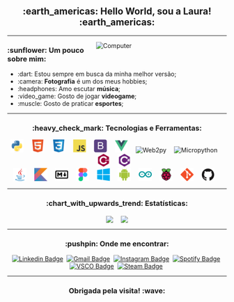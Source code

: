 <!--
**fslaurafs/fslaurafs** is a ✨ _special_ ✨ repository because its `README.md` (this file) appears on your GitHub profile.

### Hi there 👋

Here are some ideas to get you started:

- 🔭 I’m currently working on ...
- 🌱 I’m currently learning ...
- 👯 I’m looking to collaborate on ...
- 🤔 I’m looking for help with ...
- 💬 Ask me about ...
- 📫 How to reach me: ...
- 😄 Pronouns: ...
- ⚡ Fun fact: ...
-->

<h2 align="center"> :earth_americas: Hello World, sou a Laura! :earth_americas:</h2>

<hr>

<img src="https://raw.githubusercontent.com/MicaelliMedeiros/micaellimedeiros/master/image/computer-illustration.png" min-width="300px" max-width="300px" width="300px" align="right" alt="Computer">

<h3> :sunflower: Um pouco sobre mim: </h3>

<!-- Gameboy: <img align="right" src="https://i.pinimg.com/originals/99/f3/4b/99f34ba8bba634ec75b26b56a207e489.gif" height="200"/> -->
<!-- Neon: <img align="right" src="https://media3.giphy.com/avatars/dianapietrzyk/wWrk0vNBjwQp.gif" height="250"/> -->
<!-- Shark: <img align="right" src="https://images.gamebanana.com/img/ico/sprays/56f1b98f78477.gif" height="250"/> -->

<ul>
    <li> :dart: Estou sempre em busca da minha melhor versão;</li>
    <li> :camera: <strong>Fotografia</strong> é um dos meus hobbies;</li>
    <li> :headphones: Amo escutar <strong>música</strong>;</li>
    <li> :video_game: Gosto de jogar <strong>videogame</strong>;</li>
    <li> :muscle: Gosto de praticar <strong>esportes</strong>;</li>
</ul>

<hr>

<h3 align="center"> :heavy_check_mark: Tecnologias e Ferramentas: </h3>
<p align="center">
    <img src="https://raw.githubusercontent.com/devicons/devicon/master/icons/python/python-original.svg" alt="Python" height="30"/>&emsp;
    <img src="https://raw.githubusercontent.com/devicons/devicon/master/icons/html5/html5-original.svg" alt="HTML5" height="30"/>&emsp;
    <img src="https://raw.githubusercontent.com/devicons/devicon/master/icons/css3/css3-original.svg" alt="CSS3" height="30"/>&emsp;
    <img src="https://raw.githubusercontent.com/devicons/devicon/master/icons/javascript/javascript-original.svg" alt="JavaScript" height="30"/>&emsp;
    <img src="https://raw.githubusercontent.com/devicons/devicon/master/icons/bootstrap/bootstrap-plain.svg" alt="Bootstrap" height="30"/>&emsp;
    <img src="https://raw.githubusercontent.com/devicons/devicon/master/icons/vuejs/vuejs-original.svg" alt="Vuejs" height="30"/>&emsp;
    <img src="https://fossies.org/linux/web2py/extras/icons/web2py.gif" alt="Web2py" height="30"/>&emsp;
    <img src="https://upload.wikimedia.org/wikipedia/commons/a/a5/MicroPython_new_logo.jpg" alt="Micropython" height="30"/>&emsp;
    <img src="https://raw.githubusercontent.com/devicons/devicon/00f02ef57fb7601fd1ddcc2fe6fe670fef3ae3e4/icons/cplusplus/cplusplus-plain.svg" alt="C++" height="30"/>&emsp;
    <img src="https://raw.githubusercontent.com/devicons/devicon/master/icons/csharp/csharp-plain.svg" alt="C#" height="30"/>&emsp;
    <br>
    <img src="https://raw.githubusercontent.com/devicons/devicon/master/icons/java/java-original.svg" alt="Java" height="30"/>&emsp;
    <img src="https://raw.githubusercontent.com/devicons/devicon/master/icons/kotlin/kotlin-original.svg" alt="Kotlin" height="30"/>&emsp;
    <img src="https://raw.githubusercontent.com/devicons/devicon/00f02ef57fb7601fd1ddcc2fe6fe670fef3ae3e4/icons/markdown/markdown-original.svg" alt="Markdown" height="30"/>&emsp;
    <img src="https://raw.githubusercontent.com/devicons/devicon/master/icons/figma/figma-original.svg" alt="Figma" height="30"/>&emsp;
    <img src="https://raw.githubusercontent.com/devicons/devicon/00f02ef57fb7601fd1ddcc2fe6fe670fef3ae3e4/icons/windows8/windows8-original.svg" alt="Windows" height="30"/>&emsp;
    <img src="https://raw.githubusercontent.com/devicons/devicon/master/icons/android/android-original.svg" alt="Android" height="30"/>&emsp;
    <img src="https://raw.githubusercontent.com/devicons/devicon/master/icons/arduino/arduino-original.svg" alt="Arduino" height="30"/>&emsp;
    <img src="https://raw.githubusercontent.com/devicons/devicon/master/icons/raspberrypi/raspberrypi-original.svg" alt="Raspberry" height="30"/>&emsp;
    <img src="https://raw.githubusercontent.com/devicons/devicon/00f02ef57fb7601fd1ddcc2fe6fe670fef3ae3e4/icons/git/git-plain.svg" alt="Git" height="30"/>&emsp;
    <img src="https://raw.githubusercontent.com/devicons/devicon/00f02ef57fb7601fd1ddcc2fe6fe670fef3ae3e4/icons/github/github-original.svg" alt="Github" height="30"/>&emsp;
</p>

<hr>

<div align="center">
    <h3 align="center"> :chart_with_upwards_trend: Estatísticas: </h3>
    <img align='center' min-width="350px" max-width="350px" width="350px" src="https://github-readme-stats.vercel.app/api?username=fslaurafs&show_icons=true&theme=midnight-purple&cache_seconds=2500">&emsp;
    <img align='center' min-width="290px" max-width="290px" width="290px" src="https://github-readme-stats.vercel.app/api/top-langs/?username=fslaurafs&hide=html&layout=compact&theme=midnight-purple&cache_seconds=2500">
</div>

<hr>

<h3 align="center"> :pushpin: Onde me encontrar: </h3>

<div align="center">
    
[![Linkedin Badge](https://img.shields.io/badge/LINKEDIN--0077b5?style=for-the-badge&logo=linkedin&logoColor=0077b5)](https://www.linkedin.com/in/laurafernandessorato/)&nbsp;
[![Gmail Badge](https://img.shields.io/badge/GMAIL--ea4335?style=for-the-badge&logo=gmail&logoColor=ea4335&link=mailto:larafernandessorato@gmail.com)](mailto:larafernandessorato@gmail.com)&nbsp;
[![Instagram Badge](https://img.shields.io/badge/INSTAGRAM--e4405f?style=for-the-badge&logo=instagram&logoColor=e4405f)](https://www.instagram.com/fslaurafs/)&nbsp;
[![Spotify Badge](https://img.shields.io/badge/SPOTIFY--1ed760?style=for-the-badge&logo=spotify&logoColor=1ed760)](https://open.spotify.com/user/laura.sorato)&nbsp;
[![VSCO Badge](https://img.shields.io/badge/VSCO--b5b5b6?style=for-the-badge&logo=vsco&logoColor=b5b5b6)](https://vsco.co/fslaurafs/gallery)&nbsp;
[![Steam Badge](https://img.shields.io/badge/STEAM--17405b?style=for-the-badge&logo=steam&logoColor=17405b)](https://steamcommunity.com/id/fslaurafs/)&nbsp;

</div>
    
<hr>

<h3 align="center"> Obrigada pela visita! :wave: </h3>

